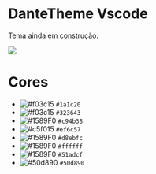 # DanteTheme Vscode

Tema ainda em construção.

![](https://i.imgur.com/qYtR9PL.png)


# Cores 

- ![#f03c15](https://via.placeholder.com/15/1a1c20/000000?text=+) `#1a1c20`
- ![#f03c15](https://via.placeholder.com/15/323643/000000?text=+) `#323643`
- ![#1589F0](https://via.placeholder.com/15/c94b38/000000?text=+) `#c94b38`
- ![#c5f015](https://via.placeholder.com/15/ef6c57/000000?text=+) `#ef6c57`
- ![#1589F0](https://via.placeholder.com/15/d8ebfc/000000?text=+) `#d8ebfc`
- ![#1589F0](https://via.placeholder.com/15/ffffff/000000?text=+) `#ffffff`
- ![#1589F0](https://via.placeholder.com/15/51adcf/000000?text=+) `#51adcf`
- ![#50d890](https://via.placeholder.com/15/50d890/000000?text=+) `#50d890`
  
